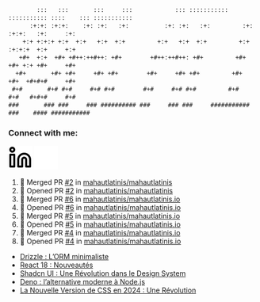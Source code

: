 ```

        :::   :::       :::     :::            ::: ::::::::::: ::::::::::: ::::    ::: ::::::::::: 
      :+:+: :+:+:    :+: :+:   :+:          :+: :+:   :+:         :+:     :+:+:   :+:     :+:      
    +:+ +:+:+ +:+  +:+   +:+  +:+         +:+   +:+  +:+         +:+     :+:+:+  +:+     +:+       
   +#+  +:+  +#+ +#++:++#++: +#+        +#++:++#++: +#+         +#+     +#+ +:+ +#+     +#+        
  +#+       +#+ +#+     +#+ +#+        +#+     +#+ +#+         +#+     +#+  +#+#+#     +#+         
 #+#       #+# #+#     #+# #+#        #+#     #+# #+#         #+#     #+#   #+#+#     #+#          
###       ### ###     ### ########## ###     ### ###     ########### ###    #### ###########       

```

### Connect with me:

[![img_contact](./img/linkedin-light.svg)](https://www.linkedin.com/in/mahautlatinis/#gh-light-mode-only)
[![img_contact](./img/linkedin-dark.svg)](https://www.linkedin.com/in/mahautlatinis/#gh-dark-mode-only)

<!--START_SECTION:activity-->
1. 🎉 Merged PR [#2](https://github.com/mahautlatinis/mahautlatinis/pull/2) in [mahautlatinis/mahautlatinis](https://github.com/mahautlatinis/mahautlatinis)
2. 💪 Opened PR [#2](https://github.com/mahautlatinis/mahautlatinis/pull/2) in [mahautlatinis/mahautlatinis](https://github.com/mahautlatinis/mahautlatinis)
3. 🎉 Merged PR [#6](https://github.com/mahautlatinis/mahautlatinis.io/pull/6) in [mahautlatinis/mahautlatinis.io](https://github.com/mahautlatinis/mahautlatinis.io)
4. 💪 Opened PR [#6](https://github.com/mahautlatinis/mahautlatinis.io/pull/6) in [mahautlatinis/mahautlatinis.io](https://github.com/mahautlatinis/mahautlatinis.io)
5. 🎉 Merged PR [#5](https://github.com/mahautlatinis/mahautlatinis.io/pull/5) in [mahautlatinis/mahautlatinis.io](https://github.com/mahautlatinis/mahautlatinis.io)
6. 💪 Opened PR [#5](https://github.com/mahautlatinis/mahautlatinis.io/pull/5) in [mahautlatinis/mahautlatinis.io](https://github.com/mahautlatinis/mahautlatinis.io)
7. 🎉 Merged PR [#4](https://github.com/mahautlatinis/mahautlatinis.io/pull/4) in [mahautlatinis/mahautlatinis.io](https://github.com/mahautlatinis/mahautlatinis.io)
8. 💪 Opened PR [#4](https://github.com/mahautlatinis/mahautlatinis.io/pull/4) in [mahautlatinis/mahautlatinis.io](https://github.com/mahautlatinis/mahautlatinis.io)
<!--END_SECTION:activity-->

<!-- BLOG-POST-LIST:START -->
- [Drizzle : L’ORM minimaliste](https://mahautlatinis.medium.com/drizzle-lorm-minimaliste-ad9ce686a4d7?source=rss-1b2e93e61379------2)
- [React 18 : Nouveautés](https://mahautlatinis.medium.com/react-18-nouveaut%C3%A9s-559b0c514fcd?source=rss-1b2e93e61379------2)
- [Shadcn UI : Une Révolution dans le Design System](https://mahautlatinis.medium.com/shadcn-ui-une-r%C3%A9volution-dans-le-design-system-4dc43ca806f1?source=rss-1b2e93e61379------2)
- [Deno : l’alternative moderne à Node.js](https://mahautlatinis.medium.com/deno-lalternative-moderne-%C3%A0-node-js-ef73b24819c9?source=rss-1b2e93e61379------2)
- [La Nouvelle Version de CSS en 2024 : Une Révolution](https://mahautlatinis.medium.com/la-nouvelle-version-de-css-en-2024-une-r%C3%A9volution-a910ff5f3161?source=rss-1b2e93e61379------2)
<!-- BLOG-POST-LIST:END -->
